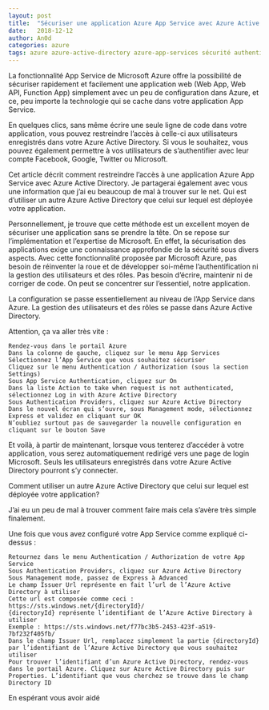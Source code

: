 ```yaml
---
layout: post
title:  "Sécuriser une application Azure App Service avec Azure Active Directory"
date:   2018-12-12
author: An0d
categories: azure
tags: azure azure-active-directory azure-app-services sécurité authentication
---
```

La fonctionnalité App Service de Microsoft Azure offre la possibilité de sécuriser rapidement et facilement une application web (Web App, Web API, Function App) simplement avec un peu de configuration dans Azure, et ce, peu importe la technologie qui se cache dans votre application App Service.

En quelques clics, sans même écrire une seule ligne de code dans votre application, vous pouvez restreindre l’accès à celle-ci aux utilisateurs enregistrés dans votre Azure Active Directory. Si vous le souhaitez, vous pouvez également permettre à vos utilisateurs de s’authentifier avec leur compte Facebook, Google, Twitter ou Microsoft.

Cet article décrit comment restreindre l’accès à une application Azure App Service avec Azure Active Directory.
Je partagerai également avec vous une information que j’ai eu beaucoup de mal à trouver sur le net. Qui est d’utiliser un autre Azure Active Directory que celui sur lequel est déployée votre application.

Personnellement, je trouve que cette méthode est un excellent moyen de sécuriser une application sans se prendre la tête. On se repose sur l’implémentation et l’expertise de Microsoft. En effet, la sécurisation des applications exige une connaissance approfondie de la sécurité sous divers aspects. Avec cette fonctionnalité proposée par Microsoft Azure, pas besoin de réinventer la roue et de développer soi-même l’authentification ni la gestion des utilisateurs et des rôles. Pas besoin d’écrire, maintenir ni de corriger de code. On peut se concentrer sur l’essentiel, notre application.

La configuration se passe essentiellement au niveau de l’App Service dans Azure. La gestion des utilisateurs et des rôles se passe dans Azure Active Directory.

Attention, ça va aller très vite :

    Rendez-vous dans le portail Azure
    Dans la colonne de gauche, cliquez sur le menu App Services
    Sélectionnez l’App Service que vous souhaitez sécuriser
    Cliquez sur le menu Authentication / Authorization (sous la section Settings)
    Sous App Service Authentication, cliquez sur On
    Dans la liste Action to take when request is not authenticated, sélectionnez Log in with Azure Active Directory
    Sous Authentication Providers, cliquez sur Azure Active Directory
    Dans le nouvel écran qui s’ouvre, sous Management mode, sélectionnez Express et validez en cliquant sur OK
    N’oubliez surtout pas de sauvegarder la nouvelle configuration en cliquant sur le bouton Save

Et voilà, à partir de maintenant, lorsque vous tenterez d’accéder à votre application, vous serez automatiquement redirigé vers une page de login Microsoft. Seuls les utilisateurs enregistrés dans votre Azure Active Directory pourront s’y connecter.

Comment utiliser un autre Azure Active Directory que celui sur lequel est déployée votre application?

J’ai eu un peu de mal à trouver comment faire mais cela s’avère très simple finalement.

Une fois que vous avez configuré votre App Service comme expliqué ci-dessus :

    Retournez dans le menu Authentication / Authorization de votre App Service
    Sous Authentication Providers, cliquez sur Azure Active Directory
    Sous Management mode, passez de Express à Advanced
    Le champ Issuer Url représente en fait l’url de l’Azure Active Directory à utiliser
    Cette url est composée comme ceci : https://sts.windows.net/{directoryId}/
    {directoryId} représente l’identifiant de l’Azure Active Directory à utiliser
    Exemple : https://sts.windows.net/f77bc3b5-2453-423f-a519-7bf232f405fb/
    Dans le champ Issuer Url, remplacez simplement la partie {directoryId} par l’identifiant de l’Azure Active Directory que vous souhaitez utiliser
    Pour trouver l’identifiant d’un Azure Active Directory, rendez-vous dans le portail Azure. Cliquez sur Azure Active Directory puis sur Properties. L’identifiant que vous cherchez se trouve dans le champ Directory ID

En espérant vous avoir aidé
